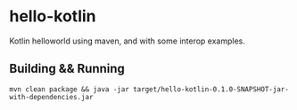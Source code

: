 # hello-kotlin
Kotlin helloworld using maven, and with some interop examples.

## Building && Running

    mvn clean package && java -jar target/hello-kotlin-0.1.0-SNAPSHOT-jar-with-dependencies.jar
